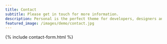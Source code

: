```yaml
---
title: Contact
subtitle: Please get in touch for more information.
description: Personal is the perfect theme for developers, designers and other creatives.
featured_image: /images/demo/contact.jpg
---
```


{% include contact-form.html %}
